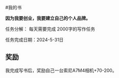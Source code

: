 #我的书 

**因为我要创业，我要建立自己的个人品牌。**

任务分解：
每天需要完成 2000字的写作任务

任务完成日期：2024-5-31日

## 奖励
我完成写书后，奖励自己一台索尼A7M4相机+70-200。